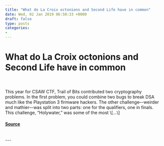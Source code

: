 ```yaml
---
title: "What do La Croix octonions and Second Life have in common"
date: Wed, 02 Jan 2019 06:50:33 +0000
draft: false
type: posts
categories: 
- 
---
```

# What do La Croix octonions and Second Life have in common

<br/>

<br/>
This year for CSAW CTF, Trail of Bits contributed two cryptography problems. In the first problem, you could combine two bugs to break DSA much like the Playstation 3 firmware hackers. The other challenge–-weirder and mathier–-was split into two parts: one for the qualifiers, one in finals. This challenge, “Holywater,” was some of the most \[…\]

#### [Source](https://blog.trailofbits.com/2019/01/02/what-do-la-croix-octonions-and-second-life-have-in-common/)

<br/>
---

